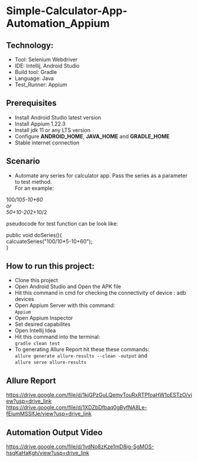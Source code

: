 # Simple-Calculator-App-Automation_Appium

## Technology: </br>
- Tool: Selenium Webdriver
- IDE: Intellij, Android Studio
- Build tool: Gradle
- Language: Java
- Test_Runner: Appium

## Prerequisites</br>
- Install Android Studio latest version
- Install Appium 1.22.3
- Install jdk 11 or any LTS version
- Configure **ANDROID_HOME**, **JAVA_HOME** and **GRADLE_HOME**
- Stable internet connection

## Scenario
- Automate any series for calculator app. Pass the series as a parameter to test method.  
For an example:  

100/10*5-10+60  
or  
50+10-20*2+10/2  

pseudocode for test function can be look like:  

public void doSeries(){  
calcuateSeries("100/10*5-10+60");  
}  

## How to run this project:
- Clone this project
- Open Android Studio and Open the APK file
- Hit this command in cmd for checking the connectivity of device : adb devices
- Open Appium Server with this command:  
  ```Appium```  
- Open Appium Inspector
- Set desired capabilites
- Open Intellij Idea
- Hit this command into the terminal:  
  ```gradle clean test```  
- To generating Allure Report hit these these commands:  
  ```allure generate allure-results --clean -output``` and     
  ```allure serve allure-results```

## Allure Report
https://drive.google.com/file/d/1kjGPzGuLQemvTouRxRTPfoaHW1oESTzO/view?usp=drive_link
https://drive.google.com/file/d/1XDZbDfbaq0gByfNA8Le-fEiumMSSlfJe/view?usp=drive_link

## Automation Output Video
https://drive.google.com/file/d/1vdNo8zKze1mD8ig-SgMOS-hsqKaHaKgh/view?usp=drive_link

